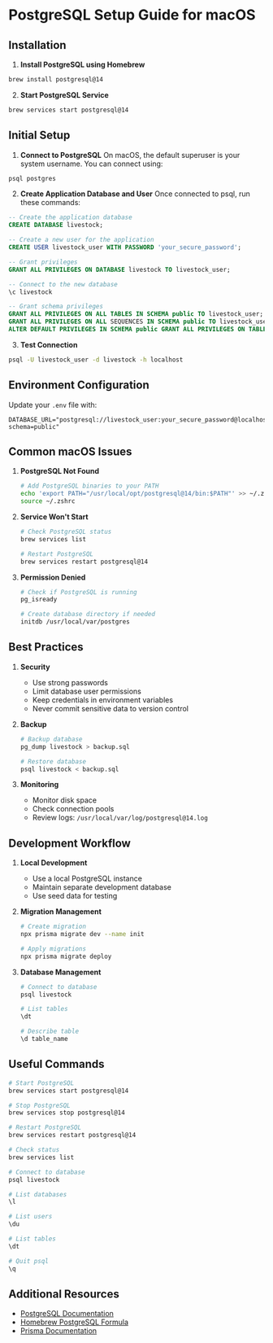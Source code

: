 # PostgreSQL Setup Guide for macOS

## Installation

1. **Install PostgreSQL using Homebrew**
```bash
brew install postgresql@14
```

2. **Start PostgreSQL Service**
```bash
brew services start postgresql@14
```

## Initial Setup

1. **Connect to PostgreSQL**
On macOS, the default superuser is your system username. You can connect using:
```bash
psql postgres
```

2. **Create Application Database and User**
Once connected to psql, run these commands:
```sql
-- Create the application database
CREATE DATABASE livestock;

-- Create a new user for the application
CREATE USER livestock_user WITH PASSWORD 'your_secure_password';

-- Grant privileges
GRANT ALL PRIVILEGES ON DATABASE livestock TO livestock_user;

-- Connect to the new database
\c livestock

-- Grant schema privileges
GRANT ALL PRIVILEGES ON ALL TABLES IN SCHEMA public TO livestock_user;
GRANT ALL PRIVILEGES ON ALL SEQUENCES IN SCHEMA public TO livestock_user;
ALTER DEFAULT PRIVILEGES IN SCHEMA public GRANT ALL PRIVILEGES ON TABLES TO livestock_user;
```

3. **Test Connection**
```bash
psql -U livestock_user -d livestock -h localhost
```

## Environment Configuration

Update your `.env` file with:
```
DATABASE_URL="postgresql://livestock_user:your_secure_password@localhost:5432/livestock?schema=public"
```

## Common macOS Issues

1. **PostgreSQL Not Found**
   ```bash
   # Add PostgreSQL binaries to your PATH
   echo 'export PATH="/usr/local/opt/postgresql@14/bin:$PATH"' >> ~/.zshrc
   source ~/.zshrc
   ```

2. **Service Won't Start**
   ```bash
   # Check PostgreSQL status
   brew services list
   
   # Restart PostgreSQL
   brew services restart postgresql@14
   ```

3. **Permission Denied**
   ```bash
   # Check if PostgreSQL is running
   pg_isready
   
   # Create database directory if needed
   initdb /usr/local/var/postgres
   ```

## Best Practices

1. **Security**
   - Use strong passwords
   - Limit database user permissions
   - Keep credentials in environment variables
   - Never commit sensitive data to version control

2. **Backup**
   ```bash
   # Backup database
   pg_dump livestock > backup.sql
   
   # Restore database
   psql livestock < backup.sql
   ```

3. **Monitoring**
   - Monitor disk space
   - Check connection pools
   - Review logs: `/usr/local/var/log/postgresql@14.log`

## Development Workflow

1. **Local Development**
   - Use a local PostgreSQL instance
   - Maintain separate development database
   - Use seed data for testing

2. **Migration Management**
   ```bash
   # Create migration
   npx prisma migrate dev --name init
   
   # Apply migrations
   npx prisma migrate deploy
   ```

3. **Database Management**
   ```bash
   # Connect to database
   psql livestock
   
   # List tables
   \dt
   
   # Describe table
   \d table_name
   ```

## Useful Commands

```bash
# Start PostgreSQL
brew services start postgresql@14

# Stop PostgreSQL
brew services stop postgresql@14

# Restart PostgreSQL
brew services restart postgresql@14

# Check status
brew services list

# Connect to database
psql livestock

# List databases
\l

# List users
\du

# List tables
\dt

# Quit psql
\q
```

## Additional Resources

- [PostgreSQL Documentation](https://www.postgresql.org/docs/)
- [Homebrew PostgreSQL Formula](https://formulae.brew.sh/formula/postgresql)
- [Prisma Documentation](https://www.prisma.io/docs/)